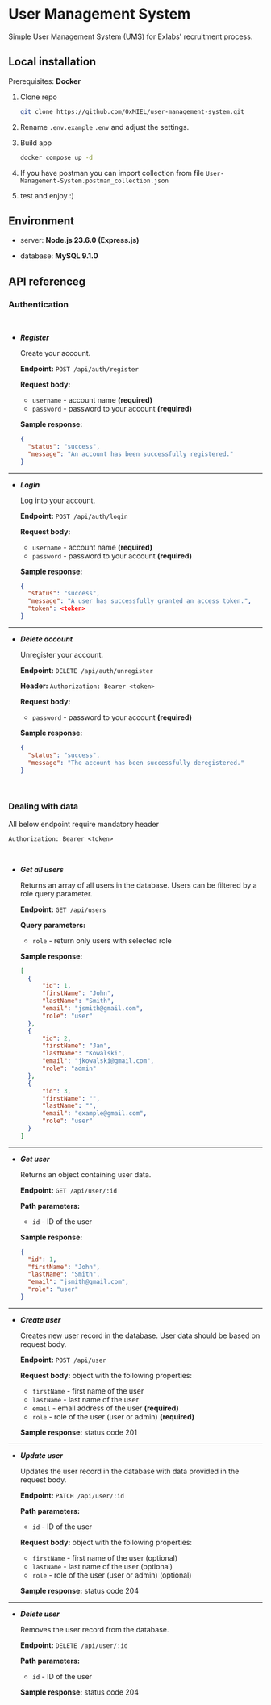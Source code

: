 # User Management System

Simple User Management System (UMS) for Exlabs' recruitment process.

## Local installation

Prerequisites: **Docker**

1. Clone repo

   ```bash
   git clone https://github.com/0xMIEL/user-management-system.git
   ```

2. Rename `.env.example` `.env` and adjust the settings.

3. Build app

   ```bash
   docker compose up -d
   ```

4. If you have postman you can import collection from file `User-Management-System.postman_collection.json`

5. test and enjoy :)

## Environment

- server: **Node.js 23.6.0 (Express.js)**

- database: **MySQL 9.1.0**

## API referenceg

### Authentication

&nbsp;

- **_Register_**

  Create your account.

  **Endpoint:** `POST /api/auth/register`

  **Request body:**

  - `username` - account name **(required)**
  - `password` - password to your account **(required)**

  **Sample response:**

  ```json
  {
    "status": "success",
    "message": "An account has been successfully registered."
  }
  ```

---

- **_Login_**

  Log into your account.

  **Endpoint:** `POST /api/auth/login`

  **Request body:**

  - `username` - account name **(required)**
  - `password` - password to your account **(required)**

  **Sample response:**

  ```json
  {
    "status": "success",
    "message": "A user has successfully granted an access token.",
    "token": <token>
  }
  ```

---

- **_Delete account_**

  Unregister your account.

  **Endpoint:** `DELETE /api/auth/unregister`

  **Header:** `Authorization: Bearer <token>`

  **Request body:**

  - `password` - password to your account **(required)**

  **Sample response:**

  ```json
  {
    "status": "success",
    "message": "The account has been successfully deregistered."
  }
  ```

&nbsp;

### Dealing with data

All below endpoint require mandatory header

```Authorization: Bearer <token>```

&nbsp;

- **_Get all users_**

  Returns an array of all users in the database. Users can be filtered by a role query parameter.

  **Endpoint:** `GET /api/users`

  **Query parameters:**

  - `role` - return only users with selected role

  **Sample response:**

  ```json
  [
  	{
  		"id": 1,
  		"firstName": "John",
  		"lastName": "Smith",
  		"email": "jsmith@gmail.com",
  		"role": "user"
  	},
  	{
  		"id": 2,
  		"firstName": "Jan",
  		"lastName": "Kowalski",
  		"email": "jkowalski@gmail.com",
  		"role": "admin"
  	},
  	{
  		"id": 3,
  		"firstName": "",
  		"lastName": "",
  		"email": "example@gmail.com",
  		"role": "user"
  	}
  ]
  ```

---

- **_Get user_**

  Returns an object containing user data.

  **Endpoint:** `GET /api/user/:id`

  **Path parameters:**

  - `id` - ID of the user

  **Sample response:**

  ```json
  {
  	"id": 1,
  	"firstName": "John",
  	"lastName": "Smith",
  	"email": "jsmith@gmail.com",
  	"role": "user"
  }
  ```

---

- **_Create user_**

  Creates new user record in the database. User data should be based on request body.

  **Endpoint:** `POST /api/user`

  **Request body:** object with the following properties:

  - `firstName` - first name of the user
  - `lastName` - last name of the user
  - `email` - email address of the user **(required)**
  - `role` - role of the user (user or admin) **(required)**

  **Sample response:** status code 201

---

- **_Update user_**

  Updates the user record in the database with data provided in the request body.

  **Endpoint:** `PATCH /api/user/:id`

  **Path parameters:**

  - `id` - ID of the user

  **Request body:** object with the following properties:

  - `firstName` - first name of the user (optional)
  - `lastName` - last name of the user (optional)
  - `role` - role of the user (user or admin) (optional)

  **Sample response:** status code 204

---

- **_Delete user_**

  Removes the user record from the database.

  **Endpoint:** `DELETE /api/user/:id`

  **Path parameters:**

  - `id` - ID of the user

  **Sample response:** status code 204

